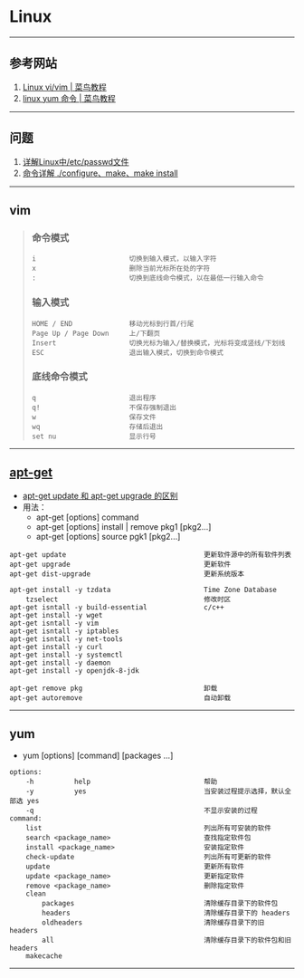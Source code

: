 # Linux

---
## 参考网站
1. [Linux vi/vim | 菜鸟教程](https://www.runoob.com/linux/linux-vim.html)
2. [linux yum 命令 | 菜鸟教程](https://www.runoob.com/linux/linux-yum.html)
---
## 问题
1. [详解Linux中/etc/passwd文件](https://www.linuxprobe.com/explain-etc-passwd.html)
2. [命令详解 ./configure、make、make install](https://www.cnblogs.com/tinywan/p/7230039.html)
---
## vim
>### 命令模式
>```
>i                       切换到输入模式，以输入字符
>x                       删除当前光标所在处的字符
>:                       切换到底线命令模式，以在最低一行输入命令
>```
>### 输入模式
>```
>HOME / END              移动光标到行首/行尾
>Page Up / Page Down     上/下翻页
>Insert                  切换光标为输入/替换模式，光标将变成竖线/下划线
>ESC                     退出输入模式，切换到命令模式
>```
>### 底线命令模式
>```
>q                       退出程序
>q!                      不保存强制退出
>w                       保存文件
>wq                      存储后退出
>set nu                  显示行号
>```
---
## [apt-get](https://www.cnblogs.com/downey-blog/p/10473893.html)
- [apt-get update 和 apt-get upgrade 的区别](https://www.cnblogs.com/zhaodehua/articles/11375822.html)
- 用法：
    - apt-get [options] command
    - apt-get [options] install | remove pkg1 [pkg2...]
    - apt-get [options] source pgk1 [pkg2...]
```
apt-get update                                  更新软件源中的所有软件列表
apt-get upgrade                                 更新软件
apt-get dist-upgrade                            更新系统版本

apt-get install -y tzdata                       Time Zone Database
    tzselect                                    修改时区
apt-get isntall -y build-essential              c/c++
apt-get install -y wget
apt-get isntall -y vim
apt-get isntall -y iptables
apt-get isntall -y net-tools
apt-get install -y curl
apt-get install -y systemctl
apt-get install -y daemon
apt-get install -y openjdk-8-jdk

apt-get remove pkg                              卸载
apt-get autoremove                              自动卸载
```
---
## yum
- yum [options] [command] [packages ...]
```
options:
    -h          help                            帮助
    -y          yes                             当安装过程提示选择，默认全部选 yes
    -q                                          不显示安装的过程
command:
    list                                        列出所有可安装的软件
    search <package_name>                       查找指定软件包
    install <package_name>                      安装指定软件
    check-update                                列出所有可更新的软件
    update                                      更新所有软件
    update <package_name>                       更新指定软件
    remove <package_name>                       删除指定软件
    clean
        packages                                清除缓存目录下的软件包
        headers                                 清除缓存目录下的 headers
        oldheaders                              清除缓存目录下的旧 headers
        all                                     清除缓存目录下的软件包和旧 headers
    makecache
```
---